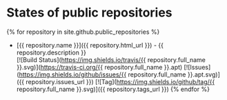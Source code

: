---
---

# States of public repositories

{% for repository in site.github.public_repositories %}
* [{{ repository.name }}]({{ repository.html_url }}) - {{ repository.description }}<br />
  [![Build Status](https://img.shields.io/travis/{{ repository.full_name }}.svg)](https://travis-ci.org/{{ repository.full_name }}.apt)
  [![Issues](https://img.shields.io/github/issues/{{ repository.full_name }}.apt.svg)]({{ repository.issues_url }})
  [![Tag](https://img.shields.io/github/tag/{{ repository.full_name }}.svg)]({{ repository.tags_url }})
{% endfor %}
